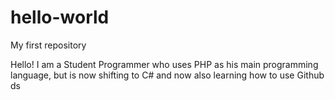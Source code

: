 # hello-world
My first repository

Hello! I am a Student Programmer who uses PHP as his main programming language, but is now shifting to C# and now also learning how to use Github
ds
